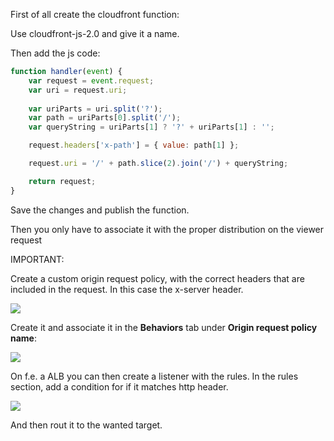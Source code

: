 First of all create the cloudfront function:

Use cloudfront-js-2.0 and give it a name.

Then add the js code:

```javascript
function handler(event) {
    var request = event.request;
    var uri = request.uri;
    
    var uriParts = uri.split('?');
    var path = uriParts[0].split('/');
    var queryString = uriParts[1] ? '?' + uriParts[1] : '';

    request.headers['x-path'] = { value: path[1] };

    request.uri = '/' + path.slice(2).join('/') + queryString;

    return request;
}
```



Save the changes and publish the function.

Then you only have to associate it with the proper distribution on the viewer request



IMPORTANT:

Create a custom origin request policy, with the correct headers that are included in the request. In this case the x-server header.

![](https://slabstatic.com/prod/uploads/ptzfq7y2/posts/images/preload/V2B21F0G9P1aqlM6cVKepQaS.png)

Create it and associate it in the **Behaviors** tab under **Origin request policy name**:

![](https://slabstatic.com/prod/uploads/ptzfq7y2/posts/images/preload/n4YDXWGW3qshQ5LUp_btrbRU.png)







On f.e. a ALB you can then create a listener with the rules. In the rules section, add a condition for if it matches http header.

![](https://slabstatic.com/prod/uploads/ptzfq7y2/posts/images/preload/HIBrWPGz_HmuhhMFdfUEAFlq.png)

And then rout it to the wanted target.
